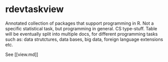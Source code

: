 # rdevtaskview
Annotated collection of packages that support programming in R. Not a specific statistical task, but programming in general. CS type-stuff. Table will be eventually split into multiple docs, for different programming tasks such as: data strutctures, data bases, big data, foreign language extensions etc.

See [[view.md]]
